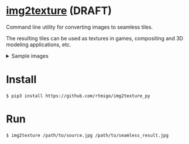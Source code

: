 # [img2texture](https://github.com/rtmigo/img2texture_py#readme) (DRAFT)

Command line utility for converting images to seamless tiles.

The resulting tiles can be used as textures in games, compositing and 3D modeling applications, etc.

<details>
  <summary>Sample images</summary>

### Source image

This is an image of the Orion galaxy from NASA / ESA.

![Source image](docs/1_orion_src.jpg) 

### Four copies of source image side by side  



![Source tiled](docs/1_orion_src_2x2.jpg)

It cannot be used as an endless background: the seams are visible.

### Converted image

This is the result of `img2texture`. The image is slightly reduced in size and 
the edges are modified with simple alpha-blending.

![Converted image](docs/2_orion_seamless.jpg)

### Four copies of converted image side by side



![Converted tiled](docs/2_orion_seamless.jpg2x2.jpg)

The seams between the tiles are disappeared.

This indicated that with the proper magnification, the converted image can be panned in any 
direction. It will feel endless and seamless.


</details>

# Install

```
$ pip3 install https://github.com/rtmigo/img2texture_py
```

# Run

```
$ img2texture /path/to/source.jpg /path/to/seamless_result.jpg 
```

